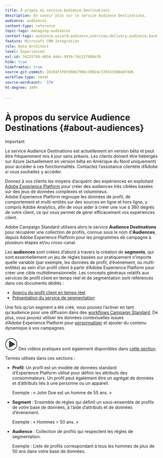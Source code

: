 ```yaml
---
title: À propos du service Audience Destinations
description: En savoir plus sur le service Audience Destinations.
audience: audiences
content-type: reference
topic-tags: managing-audiences
context-tags: audience,wizard;audience,overview;delivery,audience,back
feature: Microsoft CRM Integration
role: Data Architect
level: Experienced
exl-id: 34235749-d056-4d4c-9939-7dc52f980a76
hide: true
hidefromtoc: true
source-git-commit: 26394f3f6fd9b67996c30924c376533380e8f4d6
workflow-type: tm+mt
source-wordcount: '376'
ht-degree: 100%

---
```


# À propos du service Audience Destinations {#about-audiences}

>[!IMPORTANT]
>
>Le service Audience Destinations est actuellement en version bêta et peut être fréquemment mis à jour sans préavis. Les clients doivent être hébergés sur Azure (actuellement en version bêta en Amérique du Nord uniquement) pour accéder à ces fonctionnalités. Contactez l’assistance clientèle d’Adobe si vous souhaitez y accéder.

Donnez à vos clients les moyens d’acquérir des expériences en exploitant [Adobe Experience Platform](https://experienceleague.adobe.com/docs/experience-platform/landing/home.html?lang=fr) pour créer des audiences très ciblées basées sur des jeux de données complexes et volumineux. Adobe Experience Platform regroupe les données de profil, de comportement et multi-entités sur des sources en ligne et hors ligne, y compris Adobe Analytics, afin de vous aider à créer une vue à 360 degrés de votre client, ce qui vous permet de gérer efficacement vos expériences client.

 Adobe Campaign Standard utilisera alors le service **Audience Destinations** pour récupérer une collection de profils, connue sous le nom d’**Audiences**, depuis Adobe Experience Platform pour les programmes de campagne à plusieurs étapes et/ou cross-canal.

Les **audiences** sont créées d’abord à travers la création de **segments**, qui sont essentiellement un jeu de règles basées sur pratiquement n’importe quelle variable (par exemple, les données de profil, d’événement, ou multi-entités) au sein d’un profil client à partir d’Adobe Experience Platform pour créer une cible multidimensionnelle. Les concepts généraux relatifs aux services de profil client en temps réel et de segmentation sont référencés dans ces documents dédiés :

* [Aperçu du profil client en temps réel](https://experienceleague.adobe.com/docs/experience-platform/profile/home.html?lang=fr)
* [Présentation du service de segmentation](https://experienceleague.adobe.com/docs/experience-platform/segmentation/home.html?lang=fr)

Une fois qu’un segment a été créé, vous pouvez l’activer en tant qu’audience pour une diffusion dans des [workflows Campaign Standard](../../integrating/using/aep-targeting-audiences.md). De plus, vous pouvez utiliser les données contextuelles issues d’Adobe Experience Platform pour [personnaliser](../../integrating/using/aep-personalizing-campaigns.md) et ajouter du contenu dynamique à vos campagnes.

![](assets/do-not-localize/how-to-video.png) Des vidéos pratiques sont également disponibles dans [cette section](https://experienceleague.adobe.com/docs/campaign-learn/campaign-standard-tutorials/profiles-and-audiences/audience-destinations/audience-destinations-overview.html?lang=fr).

Termes utilisés dans ces sections :

* **Profil**: Un profil est un modèle de données standard d’Experience Platform utilisé pour définir les attributs des consommateurs. Un profil peut également être un agrégat de données et d’attributs liés à une personne ou un appareil.

   Exemple : « John Doe est un homme de 55 ans. »

* **Segment** : Ensemble de règles qui définit un sous-ensemble de profils de votre base de données, à l’aide d’attributs et de données d’événement.

   Exemple : « Hommes > 50 ans. »

* **Audience** : Collection de profils qui respectent les règles de segmentation.

   Exemple : Liste de profils correspondant à tous les hommes de plus de 50 ans dans votre base de données.
